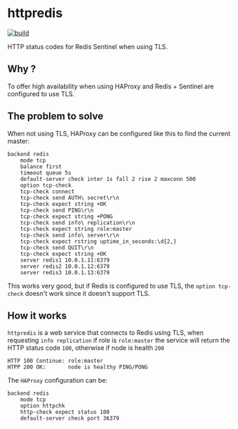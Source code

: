# httpredis

[![build](https://github.com/nbari/httpredis/actions/workflows/rust.yml/badge.svg)](https://github.com/nbari/httpredis/actions/workflows/rust.yml)

HTTP status codes for Redis Sentinel when using TLS.

## Why ?
To offer high availability when using HAProxy and Redis + Sentinel are configured to use TLS.

## The problem to solve
When not using TLS, HAProxy can be configured like this to find the current master:

    backend redis
        mode tcp
        balance first
        timeout queue 5s
        default-server check inter 1s fall 2 rise 2 maxconn 500
        option tcp-check
        tcp-check connect
        tcp-check send AUTH\ secret\r\n
        tcp-check expect string +OK
        tcp-check send PING\r\n
        tcp-check expect string +PONG
        tcp-check send info\ replication\r\n
        tcp-check expect string role:master
        tcp-check send info\ server\r\n
        tcp-check expect rstring uptime_in_seconds:\d{2,}
        tcp-check send QUIT\r\n
        tcp-check expect string +OK
        server redis1 10.0.1.11:6379
        server redis2 10.0.1.12:6379
        server redis3 10.0.1.13:6379

This works very good, but if Redis is configured to use TLS, the
`option tcp-check` doesn't work since it doesn't support TLS.


## How it works

`httpredis` is a web service that connects to Redis using TLS, when requesting
`info replication` if role is `role:master` the service will return the HTTP
status code `100`, otherwise if node is health `200`

    HTTP 100 Continue: role:master
    HTPP 200 OK:       node is healthy PING/PONG

The `HAProxy` configuration can be:

    backend redis
        mode tcp
        option httpchk
        http-check expect status 100
        default-server check port 36379
